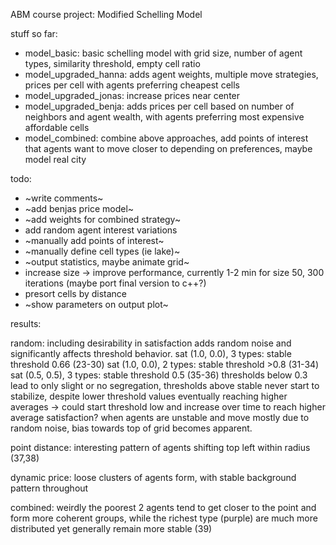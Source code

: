 ABM course project: Modified Schelling Model

stuff so far:
- model_basic: basic schelling model with grid size, number of agent types, similarity threshold, empty cell ratio
- model_upgraded_hanna: adds agent weights, multiple move strategies, prices per cell with agents preferring cheapest cells
- model_upgraded_jonas: increase prices near center
- model_upgraded_benja: adds prices per cell based on number of neighbors and agent wealth, with agents preferring most expensive affordable cells
- model_combined: combine above approaches, add points of interest that agents want to move closer to depending on preferences, maybe model real city

todo:
- ~write comments~
- ~add benjas price model~
- ~add weights for combined strategy~
- add random agent interest variations
- ~manually add points of interest~
- ~manually define cell types (ie lake)~
- ~output statistics, maybe animate grid~
- increase size -> improve performance, currently 1-2 min for size 50, 300 iterations (maybe port final version to c++?)
- presort cells by distance
- ~show parameters on output plot~

results:

random:
including desirability in satisfaction adds random noise and significantly affects threshold behavior.
sat (1.0, 0.0), 3 types: stable threshold 0.66 (23-30)
sat (1.0, 0.0), 2 types: stable threshold >0.8 (31-34)
sat (0.5, 0.5), 3 types: stable threshold 0.5 (35-36)
thresholds below 0.3 lead to only slight or no segregation, thresholds above stable never start to stabilize, despite lower threshold values eventually reaching higher averages -> could start threshold low and increase over time to reach higher average satisfaction?
when agents are unstable and move mostly due to random noise, bias towards top of grid becomes apparent.

point distance:
interesting pattern of agents shifting top left within radius (37,38)

dynamic price:
loose clusters of agents form, with stable background pattern throughout

combined:
weirdly the poorest 2 agents tend to get closer to the point and form more coherent groups, while the richest type (purple) are much more distributed yet generally remain more stable (39)
